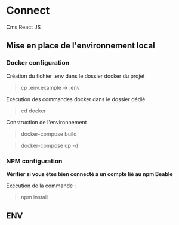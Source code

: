 # Connect

Cms React JS

## Mise en place de l'environnement local

### Docker configuration  

Création du fichier .env dans le dossier docker du projet

> cp .env.example -> .env

Exécution des commandes docker dans le dossier dédié

> cd docker

Construction de l'environnement 

> docker-compose build

> docker-compose up -d

### NPM configuration

**Vérifier si vous êtes bien connecté à un compte lié au npm Beable**

Exécution de la commande : 

> npm install

## ENV
